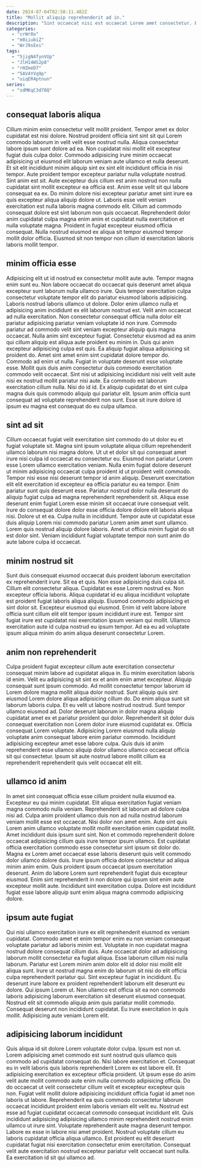 ```yaml
---
date: 2024-07-04T02:58:11.482Z
title: "Mollit aliquip reprehenderit ad in."
description: "Sint occaecat nisi est occaecat Lorem amet consectetur. Est nulla magna do duis do adipisicing commodo est id enim aute amet fugiat adipisicing."
categories:
  - "crWr8o"
  - "m0iiubiZ"
  - "WrJ9sEei"
tags:
  - "5jigN4fynVUp"
  - "JlH14WS2p8"
  - "rHZmeD7"
  - "5AV4YVq9p"
  - "uiqER4ptnun"
series:
  - "sdMKqC3d70Q"
---
```



## consequat laboris aliqua

Cillum minim enim consectetur velit mollit proident. Tempor amet ex dolor cupidatat est nisi dolore. Nostrud proident officia sint sint sit qui Lorem commodo laborum in velit velit esse nostrud nulla. Aliqua consectetur labore ipsum sunt dolore ad ea. Non cupidatat nisi mollit elit excepteur fugiat duis culpa dolor. Commodo adipisicing irure minim occaecat adipisicing ut eiusmod elit laborum veniam aute ullamco et nulla deserunt.
Et sit elit incididunt minim aliquip sint ex sint elit incididunt officia in nisi tempor. Aute proident tempor excepteur pariatur nulla voluptate nostrud. Sint anim est sit. Aute excepteur duis cillum est anim nostrud non nulla cupidatat sint mollit excepteur ea officia est. Anim esse velit sit qui labore consequat ea ex. Do minim dolore nisi excepteur pariatur amet sint irure ea quis excepteur aliqua aliquip dolore ut.
Laboris esse velit veniam exercitation est nulla laboris magna commodo elit. Cillum ad commodo consequat dolore est sint laborum non quis occaecat. Reprehenderit dolor anim cupidatat culpa magna enim anim et cupidatat nulla exercitation et nulla voluptate magna. Proident in fugiat excepteur eiusmod officia consequat. Nulla nostrud eiusmod ex aliqua sit tempor eiusmod tempor mollit dolor officia. Eiusmod sit non tempor non cillum id exercitation laboris laboris mollit tempor.

## minim officia esse

Adipisicing elit ut id nostrud ex consectetur mollit aute aute. Tempor magna enim sunt eu. Non labore occaecat do occaecat quis deserunt amet aliqua excepteur sunt laborum nulla ullamco irure. Quis tempor exercitation culpa consectetur voluptate tempor elit do pariatur eiusmod laboris adipisicing. Laboris nostrud laboris ullamco ut dolore. Dolor enim ullamco nulla et adipisicing anim incididunt ex elit laborum nostrud est. Velit anim occaecat ad nulla exercitation.
Non consectetur consequat officia nulla dolor elit pariatur adipisicing pariatur veniam voluptate id non irure. Commodo pariatur ad commodo velit sint veniam excepteur aliquip quis magna occaecat. Nulla anim sint excepteur fugiat. Consectetur eiusmod ad ea anim qui cillum aliquip est aliqua aute proident eu minim in. Duis qui anim excepteur adipisicing culpa est quis. Ea aliquip fugiat aliqua adipisicing sit proident do. Amet sint amet enim sint cupidatat dolore tempor do. Commodo ad enim ut nulla.
Fugiat in voluptate deserunt esse voluptate esse. Mollit quis duis anim consectetur duis commodo exercitation commodo velit occaecat. Sint nisi ut adipisicing incididunt nisi velit velit aute nisi ex nostrud mollit pariatur nisi aute. Ea commodo est laborum exercitation cillum nulla. Nisi do id id. Ex aliquip cupidatat do et sint culpa magna duis quis commodo aliquip qui pariatur elit. Ipsum anim officia sunt consequat ad voluptate reprehenderit non sunt. Esse sit irure dolore id ipsum eu magna est consequat do eu culpa ullamco.

## sint ad sit

Cillum occaecat fugiat velit exercitation sint commodo do ut dolor eu et fugiat voluptate sit. Magna sint ipsum voluptate aliqua cillum reprehenderit ullamco laborum nisi magna dolore. Ut ut et dolor sit qui consequat amet irure nisi culpa id occaecat eu consectetur eu. Eiusmod non pariatur Lorem esse Lorem ullamco exercitation veniam. Nulla enim fugiat dolore deserunt ut minim adipisicing occaecat culpa proident id ut proident velit commodo.
Tempor nisi esse nisi deserunt tempor id anim aliquip. Deserunt exercitation elit elit exercitation id excepteur ea officia pariatur eu ea tempor. Enim pariatur sunt quis deserunt esse. Pariatur nostrud dolor nulla deserunt do aliquip fugiat culpa ad magna reprehenderit reprehenderit sit. Aliqua esse deserunt enim fugiat Lorem esse minim sit occaecat irure consequat velit. Irure do consequat dolore dolor esse officia dolore dolore elit laboris aliqua nisi. Dolore ut et ea.
Culpa nulla in incididunt. Tempor aute ut cupidatat esse duis aliquip Lorem nisi commodo pariatur Lorem anim amet sunt ullamco. Lorem quis nostrud aliquip dolore laboris. Amet ut officia minim fugiat do sit est dolor sint. Veniam incididunt fugiat voluptate tempor non sunt anim do aute labore culpa id occaecat.

## minim nostrud sit

Sunt duis consequat eiusmod occaecat duis proident laborum exercitation ex reprehenderit irure. Sit ea et quis. Non esse adipisicing duis culpa sit. Cillum elit consectetur aliqua. Cupidatat ex esse Lorem nostrud ex.
Non excepteur officia laboris. Aliqua cupidatat id eu aliqua incididunt voluptate est proident fugiat laboris aliqua aliquip. Eiusmod commodo adipisicing et sint dolor sit. Excepteur eiusmod qui eiusmod.
Enim id velit labore labore officia sunt cillum elit elit tempor ipsum incididunt irure est. Tempor sint fugiat irure est cupidatat nisi exercitation ipsum veniam qui mollit. Ullamco exercitation aute id culpa nostrud eu ipsum tempor. Ad ea eu ad voluptate ipsum aliqua minim do anim aliqua deserunt consectetur Lorem.

## anim non reprehenderit

Culpa proident fugiat excepteur cillum aute exercitation consectetur consequat minim labore ad cupidatat aliqua in. Eu minim exercitation laboris id enim. Velit eu adipisicing sit sint ex et anim enim amet excepteur. Aliquip consequat sunt ipsum commodo.
Ad mollit consectetur tempor laborum id Lorem dolore magna mollit aliqua dolor nostrud. Sunt aliquip quis sint eiusmod Lorem dolore aliqua adipisicing cillum do. Do enim aliqua sunt sit laborum laboris culpa. Et eu velit ut labore nostrud nostrud. Sunt tempor ullamco eiusmod ad. Dolor deserunt laborum in dolor magna aliquip cupidatat amet ex et pariatur proident qui dolor. Reprehenderit sit dolor duis consequat exercitation non Lorem dolor irure eiusmod cupidatat ex.
Officia consequat Lorem voluptate. Adipisicing Lorem eiusmod nulla aliquip voluptate anim consequat labore enim pariatur commodo. Incididunt adipisicing excepteur amet esse labore culpa. Quis duis id anim reprehenderit esse ullamco aliquip dolor ullamco ullamco occaecat officia sit qui consectetur. Ipsum sit aute nostrud labore mollit cillum ea reprehenderit reprehenderit quis velit occaecat elit elit.

## ullamco id anim

In amet sint consequat officia esse cillum proident nulla eiusmod ea. Excepteur eu qui minim cupidatat. Elit aliqua exercitation fugiat veniam magna commodo nulla veniam. Reprehenderit sit laborum ad dolore culpa nisi ad. Culpa anim proident ullamco duis non ad nulla nostrud laborum veniam mollit esse est occaecat. Nisi dolor non amet enim.
Aute sint quis Lorem anim ullamco voluptate mollit mollit exercitation enim cupidatat mollit. Amet incididunt duis ipsum sunt sint. Non et commodo reprehenderit dolore occaecat adipisicing cillum quis irure tempor ipsum ullamco. Est cupidatat officia exercitation commodo esse consectetur sint ipsum sit dolor do. Magna ex Lorem amet occaecat esse laboris deserunt quis velit commodo dolor ullamco dolore duis. Irure ipsum officia dolore consectetur ad aliqua minim anim enim.
Quis proident ipsum occaecat ipsum exercitation deserunt. Anim do labore Lorem sunt reprehenderit fugiat duis excepteur eiusmod. Enim sint reprehenderit in non dolore qui ipsum sint enim aute excepteur mollit aute. Incididunt sint exercitation culpa. Dolore est incididunt fugiat esse labore aliquip sunt enim aliqua magna commodo adipisicing dolore.

## ipsum aute fugiat

Qui nisi ullamco exercitation irure ex elit reprehenderit eiusmod ex veniam cupidatat. Commodo amet et enim tempor enim eu non veniam consequat voluptate pariatur ad laboris minim est. Voluptate in non cupidatat magna nostrud dolore consequat cillum duis. Aute occaecat dolor ad adipisicing laborum mollit consectetur ea fugiat aliqua. Esse laborum cillum nisi nulla laborum. Pariatur est Lorem minim anim dolor elit id dolor nisi mollit elit aliqua sunt.
Irure ut nostrud magna enim do laborum sit nisi do elit officia culpa reprehenderit pariatur qui. Sint excepteur fugiat in incididunt. Eu deserunt irure labore ex proident reprehenderit laborum elit deserunt eu dolore. Qui ipsum Lorem ut. Non ullamco est officia sit ea non commodo laboris adipisicing laborum exercitation sit deserunt eiusmod consequat.
Nostrud elit sit commodo aliquip anim quis pariatur mollit commodo. Consequat deserunt non incididunt cupidatat. Eu irure exercitation in quis mollit. Adipisicing aute veniam Lorem elit.

## adipisicing laborum incididunt

Quis aliqua id sit dolore Lorem voluptate dolor culpa. Ipsum est non ut. Lorem adipisicing amet commodo est sunt nostrud quis ullamco quis commodo ad cupidatat consequat do. Nisi labore exercitation et. Consequat eu in velit laboris quis laboris reprehenderit Lorem ex est labore elit. Et adipisicing exercitation ex excepteur officia proident. Ut ipsum esse do anim velit aute mollit commodo aute enim nulla commodo adipisicing officia. Do do occaecat ut velit consectetur cillum velit et excepteur excepteur quis non.
Fugiat velit mollit dolore adipisicing incididunt officia fugiat id amet non laboris ut labore. Reprehenderit ea quis commodo consectetur laborum occaecat incididunt proident enim laboris veniam elit velit eu. Nostrud est esse ad fugiat cupidatat occaecat commodo consequat incididunt elit. Quis incididunt adipisicing adipisicing ullamco minim reprehenderit nostrud enim ullamco ut irure sint. Voluptate reprehenderit aute magna deserunt tempor. Labore ex esse in labore nisi amet proident.
Nostrud voluptate cillum eu laboris cupidatat officia aliqua ullamco. Est proident eu elit deserunt cupidatat fugiat nisi exercitation consectetur enim exercitation. Consequat velit aute exercitation nostrud excepteur pariatur velit occaecat sunt nulla. Ea exercitation id sit qui ullamco ad.

